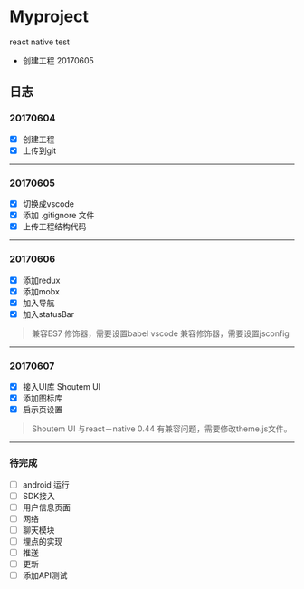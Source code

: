 # Myproject
react native test

- 创建工程 20170605

## 日志
### 20170604
- [x] 创建工程
- [x] 上传到git

---

### 20170605
- [x] 切换成vscode
- [x] 添加 .gitignore 文件
- [x] 上传工程结构代码

---


### 20170606

- [x] 添加redux
- [x] 添加mobx
- [x] 加入导航
- [x] 加入statusBar
> 兼容ES7 修饰器，需要设置babel
> vscode 兼容修饰器，需要设置jsconfig

---
### 20170607

- [x] 接入UI库 Shoutem UI
- [x] 添加图标库
- [x] 启示页设置

>Shoutem UI 与react－native 0.44 有兼容问题，需要修改theme.js文件。
---


### 待完成
- [ ] android 运行
- [ ] SDK接入
- [ ] 用户信息页面 
- [ ] 网络
- [ ] 聊天模块
- [ ] 埋点的实现
- [ ] 推送
- [ ] 更新
- [ ] 添加API测试